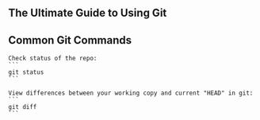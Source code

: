 ## The Ultimate Guide to Using Git

## Common Git Commands

	Check status of the repo:
	```
	git status
	```

    View differences between your working copy and current "HEAD" in git:
	```
	git diff
	```
